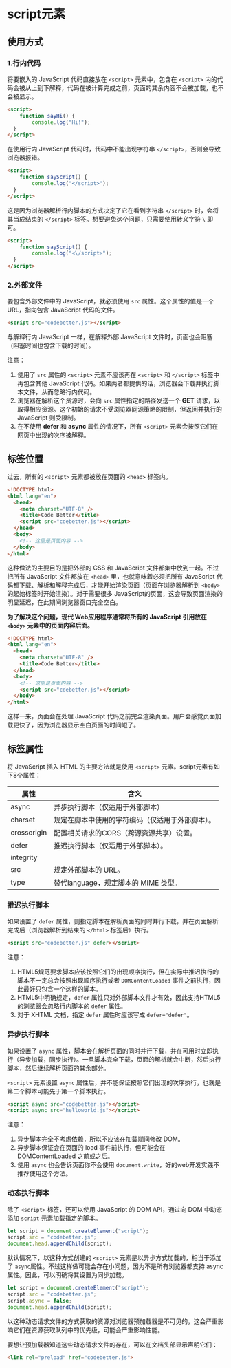 # script元素

## 使用方式

### 1.行内代码

将要嵌入的 JavaScript 代码直接放在 `<script>` 元素中，包含在 `<script>` 内的代码会被从上到下解释，代码在被计算完成之前，页面的其余内容不会被加载，也不会被显示。

```html
<script>
	function sayHi() {
		console.log("Hi!");
  }
</script>
```

在使用行内 JavaScript 代码时，代码中不能出现字符串 `</script>`，否则会导致浏览器报错。

```html
<script>
	function sayScript() {
		console.log("</script>");
  }
</script>
```

这是因为浏览器解析行内脚本的方式决定了它在看到字符串 `</script>` 时，会将其当成结束的 `</script>` 标签。想要避免这个问题，只需要使用转义字符 `\` 即可。

```html
<script>
	function sayScript() {
		console.log("<\/script>");
  }
</script>
```



### 2.外部文件

要包含外部文件中的 JavaScript，就必须使用 `src` 属性。这个属性的值是一个URL，指向包含 JavaScript 代码的文件。

```html
<script src="codebetter.js"></script>
```

与解释行内 JavaScript 一样，在解释外部 JavaScript 文件时，页面也会阻塞（阻塞时间也包含下载的时间）。

注意：

1. 使用了 `src` 属性的 `<script>` 元素不应该再在 `<script>` 和 `</script>` 标签中再包含其他 JavaScript 代码。如果两者都提供的话，浏览器会下载并执行脚本文件，从而忽略行内代码。
2. 浏览器在解析这个资源时，会向 `src` 属性指定的路径发送一个 **GET** 请求，以取得相应资源。这个初始的请求不受浏览器同源策略的限制，但返回并执行的 JavaScript 则受限制。
3. 在不使用 **defer** 和 **async** 属性的情况下，所有 `<script>` 元素会按照它们在网页中出现的次序被解释。



## 标签位置

过去，所有的 `<script>` 元素都被放在页面的 `<head>` 标签内。

```html
<!DOCTYPE html>
<html lang="en">
  <head>
    <meta charset="UTF-8" />
    <title>Code Better</title>
    <script src="cdebetter.js"></script>
  </head>
  <body>
    <!-- 这里是页面内容 -->
  </body>
</html>
```

这种做法的主要目的是把外部的 CSS 和 JavaScript 文件都集中放到一起。不过把所有 JavaScript 文件都放在 `<head>` 里，也就意味着必须把所有 JavaScript 代码都下载、解析和解释完成后，才能开始渲染页面（页面在浏览器解析到 `<body>` 的起始标签时开始渲染）。对于需要很多 JavaScript的页面，这会导致页面渲染的明显延迟，在此期间浏览器窗口完全空白。

**为了解决这个问题，现代 Web应用程序通常将所有的 JavaScript 引用放在 `<body>` 元素中的页面内容后面。**

```html
<!DOCTYPE html>
<html lang="en">
  <head>
    <meta charset="UTF-8" />
    <title>Code Better</title>
  </head>
  <body>
    <!-- 这里是页面内容 -->
    <script src="cdebetter.js"></script>
  </body>
</html>
```

这样一来，页面会在处理 JavaScript 代码之前完全渲染页面。用户会感觉页面加载更快了，因为浏览器显示空白页面的时间短了。



## 标签属性

将 JavaScript 插入 HTML 的主要方法就是使用 `<script>` 元素。script元素有如下8个属性：

| 属性        | 含义                                             |
| ----------- | ------------------------------------------------ |
| async       | 异步执行脚本（仅适用于外部脚本）                 |
| charset     | 规定在脚本中使用的字符编码（仅适用于外部脚本）。 |
| crossorigin | 配置相关请求的CORS（跨源资源共享）设置。         |
| defer       | 推迟执行脚本（仅适用于外部脚本）。               |
| integrity   |                                                  |
| src         | 规定外部脚本的 URL。                             |
| type        | 替代language，规定脚本的 MIME 类型。             |



### 推迟执行脚本

如果设置了 `defer` 属性，则指定脚本在解析页面的同时并行下载，并在页面解析完成后（浏览器解析到结束的 `</html>` 标签后）执行。

```html
<script src="codebetter.js" defer></script>
```



注意：

1. HTML5规范要求脚本应该按照它们的出现顺序执行，但在实际中推迟执行的脚本不一定总会按照出现顺序执行或者 `DOMContentLoaded` 事件之前执行，因此最好只包含一个这样的脚本。
2. HTML5中明确规定，`defer` 属性只对外部脚本文件才有效，因此支持HTML5的浏览器会忽略行内脚本的 `defer` 属性。
3. 对于 XHTML 文档，指定 `defer` 属性时应该写成 `defer="defer"`。



### 异步执行脚本

如果设置了 `async` 属性，脚本会在解析页面的同时并行下载，并在可用时立即执行（异步加载，同步执行）。一旦脚本完全下载，页面的解析就会中断，然后执行脚本，然后继续解析页面的其余部分。

 `<script>` 元素设置 `async` 属性后，并不能保证按照它们出现的次序执行，也就是第二个脚本可能先于第一个脚本执行。

```html
<script async src="codebetter.js"></script>
<script async src="helloworld.js"></script>
```



注意：

1. 异步脚本完全不考虑依赖，所以不应该在加载期间修改 DOM。
2. 异步脚本保证会在页面的 load 事件前执行，但可能会在 DOMContentLoaded 之前或之后。
3. 使用 `async` 也会告诉页面你不会使用 `document.write`，好的web开发实践不推荐使用这个方法。



### 动态执行脚本

除了 `<script>` 标签，还可以使用 JavaScript 的 DOM API，通过向 DOM 中动态添加 `script` 元素加载指定的脚本。

```js
let script = document.createElement("script");
script.src = "codebetter.js";
document.head.appendChild(script);
```

默认情况下，以这种方式创建的 `<script>` 元素是以异步方式加载的，相当于添加了 `async`属性。不过这样做可能会存在小问题，因为不是所有浏览器都支持 async 属性。因此，可以明确将其设置为同步加载。

``` js
let script = document.createElement("script");
script.src = "codebetter.js";
script.async = false;
document.head.appendChild(script);
```

以这种动态请求文件的方式获取的资源对浏览器预加载器是不可见的，这会严重影响它们在资源获取队列中的优先级，可能会严重影响性能。

要想让预加载器知道这些动态请求文件的存在，可以在文档头部显示声明它们：

```html
<link rel="preload" href="codebetter.js">
```



